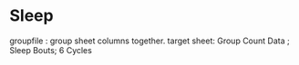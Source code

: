 # Sleep
groupfile : group sheet columns together. target sheet: Group Count Data ; Sleep Bouts; 6 Cycles
